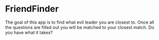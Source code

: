 # FriendFinder
The goal of this app is to find what evil leader you are closest to. Once all the questions are filled out you will be matched to your closest match. Do you have what it takes?